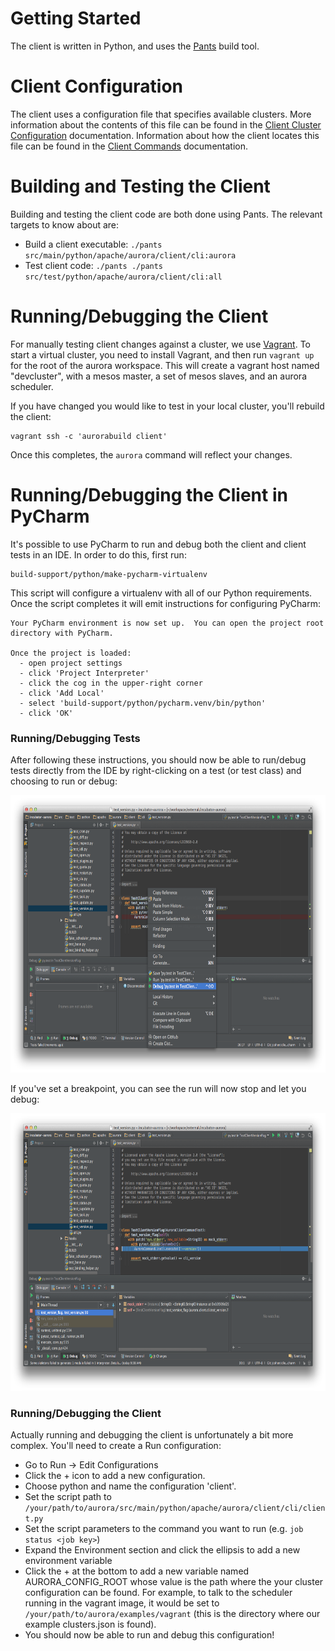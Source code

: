 Getting Started
===============

The client is written in Python, and uses the
[Pants](http://pantsbuild.github.io/python-readme.html) build tool.

Client Configuration
====================

The client uses a configuration file that specifies available clusters. More information about the
contents of this file can be found in the
[Client Cluster Configuration](client-cluster-configuration.md) documentation. Information about
how the client locates this file can be found in the
[Client Commands](client-commands.md#cluster-configuration) documentation.

Building and Testing the Client
===============================

Building and testing the client code are both done using Pants. The relevant targets to know about
are:

   * Build a client executable: `./pants src/main/python/apache/aurora/client/cli:aurora`
   * Test client code: `./pants ./pants src/test/python/apache/aurora/client/cli:all`

Running/Debugging the Client
============================

For manually testing client changes against a cluster, we use [Vagrant](https://www.vagrantup.com/).
To start a virtual cluster, you need to install Vagrant, and then run `vagrant up` for the root of
the aurora workspace. This will create a vagrant host named "devcluster", with a mesos master, a set
of mesos slaves, and an aurora scheduler.

If you have changed you would like to test in your local cluster, you'll rebuild the client:

    vagrant ssh -c 'aurorabuild client'

Once this completes, the `aurora` command will reflect your changes.

Running/Debugging the Client in PyCharm
=======================================

It's possible to use PyCharm to run and debug both the client and client tests in an IDE. In order
to do this, first run:

    build-support/python/make-pycharm-virtualenv

This script will configure a virtualenv with all of our Python requirements. Once the script
completes it will emit instructions for configuring PyCharm:

    Your PyCharm environment is now set up.  You can open the project root
    directory with PyCharm.

    Once the project is loaded:
      - open project settings
      - click 'Project Interpreter'
      - click the cog in the upper-right corner
      - click 'Add Local'
      - select 'build-support/python/pycharm.venv/bin/python'
      - click 'OK'

### Running/Debugging Tests

After following these instructions, you should now be able to run/debug tests directly from the IDE
by right-clicking on a test (or test class) and choosing to run or debug:

<a href="images/debug-client-test.png"><img src="images/debug-client-test.png" width="697" height="444" /></a>

If you've set a breakpoint, you can see the run will now stop and let you debug:

<a href="images/debugging-client-test.png"><img src="images/debugging-client-test.png" width="697" height="444" /></a>

### Running/Debugging the Client

Actually running and debugging the client is unfortunately a bit more complex. You'll need to create
a Run configuration:

* Go to Run → Edit Configurations
* Click the + icon to add a new configuration.
* Choose python and name the configuration 'client'.
* Set the script path to `/your/path/to/aurora/src/main/python/apache/aurora/client/cli/client.py`
* Set the script parameters to the command you want to run (e.g. `job status <job key>`)
* Expand the Environment section and click the ellipsis to add a new environment variable
* Click the + at the bottom to add a new variable named AURORA_CONFIG_ROOT whose value is the
  path where the your cluster configuration can be found. For example, to talk to the scheduler
  running in the vagrant image, it would be set to `/your/path/to/aurora/examples/vagrant` (this
  is the directory where our example clusters.json is found).
* You should now be able to run and debug this configuration!


